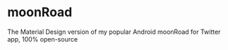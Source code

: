 # moonRoad
The Material Design version of my popular Android moonRoad for Twitter app, 100% open-source
